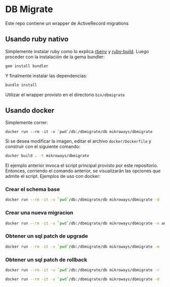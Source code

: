 # DB Migrate

Este repo contiene un wrapper de ActiveRecord migrations

## Usando ruby nativo

Simplemente instalar ruby como lo explica [rbenv](https://github.com/rbenv/rbenv) y
[ruby-build](https://github.com/rbenv/ruby-build). Luego proceder con la
instalación  de la gema bundler:

```bash
gem install bundler
```

Y finalmente instalar las dependencias:

```bash
bundle install
```

Utilizar el wrapper provisto en el directorio `bin/dbmigrate`

## Usando docker

Simplemente correr:

```
docker run --rm -it -v `pwd`/db:/dbmigrate/db mikroways/dbmigrate
```

Si se desea modificar la imagen, editar el archivo `docker/Dockerfile` y
construir con el siguiente comando:

```bash
docker build . -t mikroways/dbmigrate
```

El ejemplo anterior invoca el script principal provisto por este repositorio.
Entonces, corriendo el comando anterior, se visualizarán las opciones que admite
el script. Ejemplos de uso con docker:

### Crear el schema base

```bash
docker run --rm -it -v `pwd`/db:/dbmigrate/db mikroways/dbmigrate -d
```

### Crear una nueva migracion

```bash
docker run --rm -it -v `pwd`/db:/dbmigrate/db mikroways/dbmigrate -n add_new_table
```

### Obtener un sql patch de upgrade

```bash
docker run --rm -it -v `pwd`/db:/dbmigrate/db mikroways/dbmigrate -m
```

### Obtener un sql patch de rollback

```bash
docker run --rm -it -v `pwd`/db:/dbmigrate/db mikroways/dbmigrate -r
```


```bash
docker run --rm -it -v `pwd`/db:/dbmigrate/db mikroways/dbmigrate -d
```

